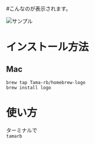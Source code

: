 #こんなのが表示されます。

![サンプル](https://github.com/Tama-rb/homebrew-logo/sample.png)

# インストール方法
## Mac
`brew tap Tama-rb/homebrew-logo  `  
`brew install logo`

# 使い方

ターミナルで  
`tamarb`
